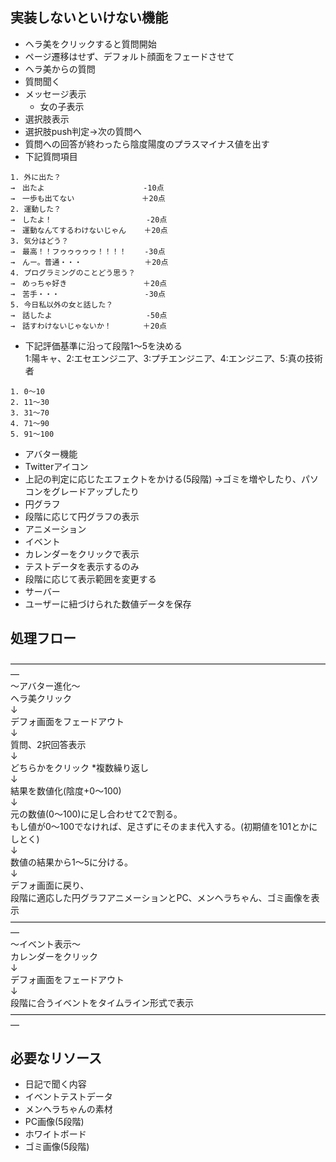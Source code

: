## 実装しないといけない機能
- ヘラ美をクリックすると質問開始
 - ページ遷移はせず、デフォルト顔面をフェードさせて
- ヘラ美からの質問
 - 質問聞く
  - メッセージ表示
     - 女の子表示
 - 選択肢表示
 - 選択肢push判定→次の質問へ
 - 質問への回答が終わったら陰度陽度のプラスマイナス値を出す
  - 下記質問項目
  ```
  1. 外に出た？
  →　出たよ                      -10点
  →　一歩も出てない               ＋20点
  2. 運動した？
  →　したよ！                     -20点
  →　運動なんてするわけないじゃん    ＋20点
  3. 気分はどう？
  →　最高！！フゥゥゥゥゥ！！！！    -30点
  →　んー。普通・・・              ＋20点
  4. プログラミングのことどう思う？
  →　めっちゃ好き                 ＋20点
  →　苦手・・・                   -30点
  5. 今日私以外の女と話した？
  →　話したよ                     -50点
  →　話すわけないじゃないか！       ＋20点
  ```
 - 下記評価基準に沿って段階1〜5を決める<br>
  1:陽キャ、2:エセエンジニア、3:プチエンジニア、4:エンジニア、5:真の技術者
  ```
  1. 0〜10
  2. 11〜30
  3. 31〜70
  4. 71〜90
  5. 91〜100
  ```
- アバター機能
 - Twitterアイコン
 - 上記の判定に応じたエフェクトをかける(5段階)
  →ゴミを増やしたり、パソコンをグレードアップしたり
- 円グラフ
 - 段階に応じて円グラフの表示
 - アニメーション
- イベント
 - カレンダーをクリックで表示
 - テストデータを表示するのみ
  - 段階に応じて表示範囲を変更する
- サーバー
 - ユーザーに紐づけられた数値データを保存

## 処理フロー
—————————————————————————————————————<br>
〜アバター進化〜<br>
ヘラ美クリック<br>
↓<br>
デフォ画面をフェードアウト<br>
↓<br>
質問、2択回答表示<br>
↓<br>
どちらかをクリック *複数繰り返し<br>
↓<br>
結果を数値化(陰度+0〜100)<br>
↓<br>
元の数値(0〜100)に足し合わせて2で割る。<br>
もし値が0〜100でなければ、足さずにそのまま代入する。(初期値を101とかにしとく)<br>
↓<br>
数値の結果から1〜5に分ける。<br>
↓<br>
デフォ画面に戻り、<br>
段階に適応した円グラフアニメーションとPC、メンヘラちゃん、ゴミ画像を表示<br>
—————————————————————————————————————<br>
〜イベント表示〜<br>
カレンダーをクリック<br>
↓<br>
デフォ画面をフェードアウト<br>
↓<br>
段階に合うイベントをタイムライン形式で表示<br>
—————————————————————————————————————<br>

## 必要なリソース
- 日記で聞く内容
- イベントテストデータ
- メンヘラちゃんの素材
- PC画像(5段階)
- ホワイトボード
- ゴミ画像(5段階)
